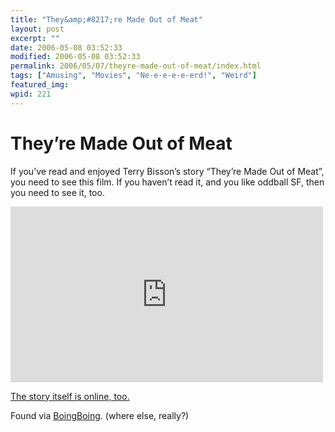 ```yaml
---
title: "They&amp;#8217;re Made Out of Meat"
layout: post
excerpt: ""
date: 2006-05-08 03:52:33
modified: 2006-05-08 03:52:33
permalink: 2006/05/07/theyre-made-out-of-meat/index.html
tags: ["Amusing", "Movies", "Ne-e-e-e-e-erd!", "Weird"]
featured_img: 
wpid: 221
---
```


# They&#8217;re Made Out of Meat

If you’ve read and enjoyed Terry Bisson’s story “They’re Made Out of Meat”, you need to see this film. If you haven’t read it, and you like oddball SF, then you need to see it, too.

<iframe allow="accelerometer; autoplay; clipboard-write; encrypted-media; gyroscope; picture-in-picture; web-share" allowfullscreen="" frameborder="0" height="281" loading="lazy" src="https://www.youtube.com/embed/T6JFTmQCFHg?feature=oembed" title="They're Made Out Of Meat" width="500"></iframe>

[The story itself is online, too.](http://www.terrybisson.com/theyre-made-out-of-meat-2/)

Found via [BoingBoing](http://www.boingboing.net/). (where else, really?)